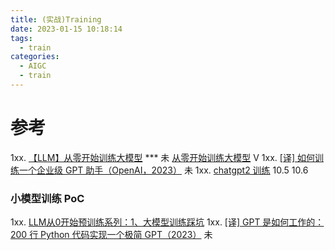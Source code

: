 ```yaml
---
title: (实战)Training
date: 2023-01-15 10:18:14
tags:
  - train
categories:
  - AIGC  
  - train
---
```


<p></p>
<!-- more -->


# 参考
1xx. [【LLM】从零开始训练大模型](https://zhuanlan.zhihu.com/p/636270877) ***  未
     [从零开始训练大模型](https://www.bilibili.com/video/BV1a14y1o7fr/) V
1xx. [[译] 如何训练一个企业级 GPT 助手（OpenAI，2023）](http://arthurchiao.art/blog/how-to-train-a-gpt-assistant-zh/) 未
1xx. [chatgpt2 训练](https://github.com/www6v/fullStackLLM/blob/master/08-fine-tuning/huggingface/index.ipynb)  10.5   10.6

### 小模型训练 PoC
1xx. [LLM从0开始预训练系列：1、大模型训练踩坑](https://zhuanlan.zhihu.com/p/660759033)
1xx. [[译] GPT 是如何工作的：200 行 Python 代码实现一个极简 GPT（2023）](http://arthurchiao.art/blog/gpt-as-a-finite-state-markov-chain-zh/)  未

